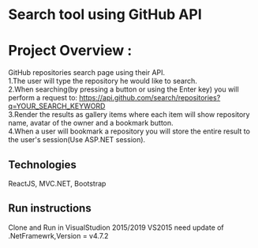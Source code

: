 
# Search tool using GitHub API

# Project Overview :
GitHub repositories search page using their API.<br/>
1.The user will type the repository he would like to search.<br/>
2.When searching(by pressing a button or using the Enter key) you will perform a request to:
https://api.github.com/search/repositories?q=YOUR_SEARCH_KEYWORD <br/>
3.Render the results as gallery items where each item will show repository name, avatar of the owner and a bookmark button.<br/>
4.When a user will bookmark a repository you will store the entire result to the user's session(Use ASP.NET session).<br/>

## Technologies
ReactJS, MVC.NET, Bootstrap

## Run instructions
Clone and Run in VisualStudion 2015/2019
VS2015 need update of .NetFramewrk,Version = v4.7.2


